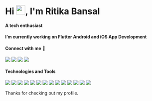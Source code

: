 <h1 align="left">Hi <img src="https://media.giphy.com/media/hvRJCLFzcasrR4ia7z/giphy.gif" width="29">, I'm Ritika Bansal</h1>
<p align="center">
<h4 align="left">A tech enthusiast</h4>
<h4 align="left">I’m currently working on Flutter Android and iOS App Development</h4>
<h4 align="left">Connect with me 💬</h4>
<a href="https://www.linkedin.com/in/ritika-bansal-45a265178/"><img src="https://img.icons8.com/color/28/000000/linkedin.png"></a>
<a href="https://stackoverflow.com/users/16798646/ritika-bansal"><img src="https://img.icons8.com/color/28/000000/stackoverflow.png"></a>
<a href="https://ritikabansal312.blogspot.com/"><img src="https://img.icons8.com/color/28/000000/blogger.png"></a>
<a href="https://medium.com/@ritikabansal312"><img src="https://images.app.goo.gl/yJTRok5BvcTWbaLe7"></a>
</p>

#### Technologies and Tools

<p>
<img src="https://img.shields.io/badge/Flutter%20-%2302569B.svg?&style=for-the-badge&logo=Flutter&logoColor=white" />
<img src="https://img.shields.io/badge/dart-%230175C2.svg?&style=for-the-badge&logo=dart&logoColor=white"/>
<img src="https://img.shields.io/badge/Rest API's-%23ED8B00.svg?&style=for-the-badge&logo=API&logoColor=white"/>
<img src ="https://img.shields.io/badge/android-%2307405e.svg?&style=for-the-badge&logo=android&logoColor=white"/>
<img src="https://img.shields.io/badge/iOS%20-%23F24E1E.svg?&style=for-the-badge&logo=iOS&logoColor=white"/>
<img src="https://img.shields.io/badge/figma%20-%23ED8B00.svg?&style=for-the-badge&logo=figma&logoColor=white"/>
<img src="https://img.shields.io/badge/firebase%20-%23039BE5.svg?&style=for-the-badge&logo=firebase"/>
<img src="https://img.shields.io/badge/git%20-%23FF26BE.svg?&style=for-the-badge&logo=git&logoColor=white"/>
<img src="https://img.shields.io/badge/github%20-%23121011.svg?&style=for-the-badge&logo=github&logoColor=white"/>
<img src="https://img.shields.io/badge/markdown-%234ea94b.svg?&style=for-the-badge&logo=markdown&logoColor=white"/>
<img src="https://img.shields.io/badge/html5%20-%23E34F26.svg?&style=for-the-badge&logo=html5&logoColor=white"/>
<img src="https://img.shields.io/badge/css3-%23ED8B00.svg?&style=for-the-badge&logo=css3&logoColor=white"/>
<img src="https://img.shields.io/badge/java-%23FA7343.svg?&style=for-the-badge&logo=java&logoColor=white"/>
<img src="https://img.shields.io/badge/Socket-%23000000.svg?&style=for-the-badge&logo=Socket&logoColor=white"/>
</p>

Thanks for checking out my profile.

<!-- ![visitors](https://visitor-badge.laobi.icu/badge?page_id=RitikaBansal312.RitikaBansal312) -->
<!-- ![Visitor Count](https://profile-counter.glitch.me/RitikaBansal312/count.svg) -->

<!--
**RitikaBansal312/RitikaBansal312** is a ✨ _special_ ✨ repository because its `README.md` (this file) appears on your GitHub profile.

Here are some ideas to get you started:

- 🔭 I’m currently working on ...
- 🌱 I’m currently learning ...
- 👯 I’m looking to collaborate on ...
- 🤔 I’m looking for help with ...
- 💬 Ask me about ...
- 📫 How to reach me: ...
- 😄 Pronouns: ...
- ⚡ Fun fact: ...
-->
